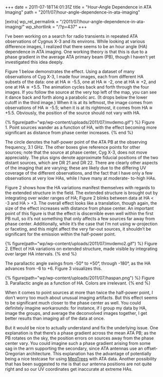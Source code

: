 +++
date = 2011-07-18T14:01:31Z
title = "Hour-Angle Dependence in ATA Imaging"
path = "2011/07/hour-angle-dependence-in-ata-imaging"

[extra]
wp_rel_permalink = "/2011/07/hour-angle-dependence-in-ata-imaging/"
wp_shortlink = "/?p=437"
+++

I’ve been working on a search for radio transients in repeated ATA
observations of Cygnus X-3 and its environs. While looking at various
difference images, I realized that there seems to be an hour angle (HA)
dependence in ATA imaging. One working theory is that this is due to a phase
gradient in the average ATA primary beam (PB), though I haven’t yet
investigated this idea deeply.

Figure 1 below demonstrates the effect. Using a dataset of many observations
of Cyg X-3, I made four images, each from different HA subsets of the data:
one at HA ≅ -5.5, one at HA ≅ -2, one at HA ≅ +2, and one at HA ≅ +5.5. The
animation cycles back and forth through the four images. If you follow the
source at the very top left of the map, you can see it dance back and forth
along a parabolic arc. (It drops below the lower cutoff in the third image.)
When it is at its leftmost, the image comes from observations of HA ≅ -5.5;
when it is at its rightmost, it comes from HA ≅ +5.5. Obviously, the position
of the source should not vary with HA.

{% figure(path="wp/wp-content/uploads/2011/07/mvdemo.gif") %}
Figure 1. Point sources wander as a function of HA, with the effect becoming more significant as distance from phase center increases.
{% end %}

The circle denotes the half-power point of the ATA PB at the observing
frequency, 3.1 GHz. The other boxes give reference points for other sources;
note that the source at phase center, Cyg X-3, does not move appreciably. The
plus signs denote approximate fiducial positions of the two distant sources,
which are DR 21 and DR 22. There are clearly other aspects of the imaging that
are varying; these are likely due to the differing UV coverage of the
different observations, and the fact that I have only a few observations at
very low HAs, while I have many at moderate- to-high HAs.

Figure 2 shows how the HA variations manifest themselves with regards to the
extended structure in the field. The extended structure is brought out by
integrating over wider ranges of HA; Figure 2 blinks between data at HA < -3
and HA > +3. The overall effect looks like a translation, though again, the
size of the effect increases with distance from phase center. An important
point of this figure is that the effect is discernible even well within the
first PB null, so it’s not something that only affects a few sources far away
from phase center. Additionally, while it’s the case that I’m not using
w-projection or faceting, and this might affect the very far-out sources, it
shouldn’t be significant for the emission within the half-power point.

{% figure(path="wp/wp-content/uploads/2011/07/mvdemo2.gif") %}
Figure 2. Effect of HA variations on extended structure, made visible by integrating over larger HA intervals.
{% end %}

The parallactic angle swings from -50° to +50°, through -180°, as the HA
advances from -6 to +6. Figure 3 visualizes this.

{% figure(path="wp/wp-content/uploads/2011/07/haspan.png") %}
Figure 3. Parallactic angle as a function of HA. Colors are irrelevant.
{% end %}

When it comes to point sources at more than twice the half-power point, I
don’t worry too much about unusual imaging artifacts. But this effect seems to
be significant much closer to the phase center as well. You could definitely
imagine workarounds: for instance, if I group my data by HA, image the groups,
and average the deconvolved images together, I get better results than imaging
all of the data at once.

But it would be nice to actually understand and fix the underlying issue. One
explanation is that there’s a phase gradient across the mean ATA PB; as the PB
rotates on the sky, the position errors on sources away from the phase center
vary. You could imagine such a phase gradient arising from some sag in the arm
supporting the secondary, since ATA antennas use an offset- Gregorian
architecture. This explanation has the advantage of potentially being a nice
testcase for using [MeqTrees](http://www.astron.nl/meqwiki) with ATA data.
Another possibility that has been suggested to me is that our antenna
positions are not quite right and so our UV coordinates get inaccurate at
extreme HAs.
